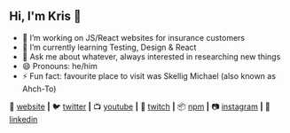 ## Hi, I'm Kris 👋

- 🔭 I’m working on JS/React websites for insurance customers
- 🌱 I’m currently learning Testing, Design & React
- 💬 Ask me about whatever, always interested in researching new things
- 😄 Pronouns: he/him
- ⚡ Fun fact: favourite place to visit was Skellig Michael (also known as Ahch-To)

🏡 [website][website] **|**
🐦 [twitter][twitter] **|**
📺 [youtube][youtube] **|**
🎥 [twitch][twitch] **|**
📦 [npm][npm] **|**
📷 [instagram][instagram] **|**
👔 [linkedin][linkedin]

[website]: https://krismac.com
[twitter]: https://twitter.com/imkrismac
[youtube]: https://www.youtube.com/@imkrismac
[twitch]: https://www.twitch.tv/imkrismac
[instagram]: https://instagram.com/imkrismac
[linkedin]: https://www.linkedin.com/in/krismac/
[npm]: https://www.npmjs.com/~krismac
